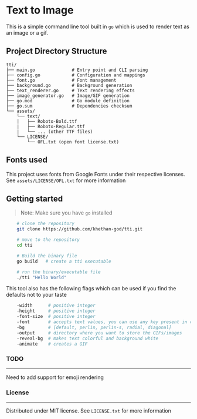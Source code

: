 # Text to Image

This is a simple command line tool built in `go` which is used to render text as an image or a gif.

## Project Directory Structure

```
tti/
├── main.go              # Entry point and CLI parsing
├── config.go            # Configuration and mappings
├── font.go              # Font management
├── background.go        # Background generation
├── text_renderer.go     # Text rendering effects
├── image_generator.go   # Image/GIF generation
├── go.mod               # Go module definition
├── go.sum               # Dependencies checksum
└── assets/
    └── text/
    |   ├── Roboto-Bold.ttf
    |   ├── Roboto-Regular.ttf
    |   └── ... (other TTF files)
    └── LICENSE/
        └── OFL.txt (open font license.txt)
```

## Fonts used
This project uses fonts from Google Fonts under their respective licenses. See `assets/LICENSE/OFL.txt` for more information

## Getting started

> Note: Make sure you have `go` installed

```bash
    # clone the repository
    git clone https://github.com/khethan-god/tti.git

    # move to the repository
    cd tti

    # Build the binary file
    go build   # create a tti executable

    # run the binary/executable file
    ./tti "Hello World"
```


This tool also has the following flags which can be used if you find the defaults not to your taste

```bash
    -width      # positive integer
    -height     # positive integer
    -font-size  # positive integer
    -font       # accepts text values, you can use any key present in config.go file's fontMap
    -bg         # [default, perlin, perlin-s, radial, diagonal]
    -output     # directory where you want to store the GIFs/images
    -reveal-bg  # makes text colorful and background white
    -animate    # creates a GIF
```

### TODO
---
Need to add support for emoji rendering

### License
---
Distributed under MIT license. See `LICENSE.txt` for more information